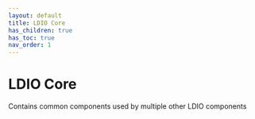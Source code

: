 ```yaml
---
layout: default
title: LDIO Core
has_children: true
has_toc: true
nav_order: 1
---
```


# LDIO Core

Contains common components used by multiple other LDIO components
